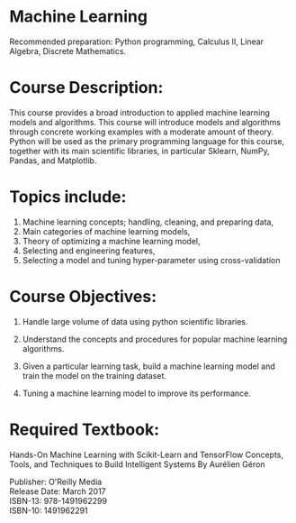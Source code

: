 # Machine Learning

Recommended preparation: Python programming, Calculus II, Linear Algebra, Discrete Mathematics.<br>


# Course Description:

This course provides a broad introduction to applied machine learning models and algorithms. This course will introduce models and algorithms through concrete working examples with a moderate amount of theory. Python will be used as the primary programming language for this course, together with its main scientific libraries, in particular Sklearn, NumPy, Pandas, and Matplotlib.

# Topics include: 

1. Machine learning concepts; handling, cleaning, and preparing data,
2. Main categories of machine learning models,
3. Theory of optimizing a machine learning model,
4. Selecting and engineering features,
5. Selecting a model and tuning hyper-parameter using cross-validation


# Course Objectives:

1. Handle large volume of data using python scientific libraries.

2. Understand the concepts and procedures for popular machine learning algorithms.

3. Given a particular learning task, build a machine learning model and train the model on the training dataset.

4. Tuning a machine learning model to improve its performance.


# Required Textbook:

Hands-On Machine Learning with Scikit-Learn and TensorFlow Concepts, Tools, and Techniques to Build Intelligent Systems By Aurélien Géron<br>

Publisher: O'Reilly Media<br>
Release Date: March 2017<br>
ISBN-13: 978-1491962299<br>
ISBN-10: 1491962291
